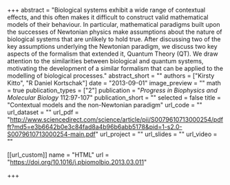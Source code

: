 +++
abstract = "Biological systems exhibit a wide range of contextual effects, and this often makes it difficult to construct valid mathematical models of their behaviour. In particular, mathematical paradigms built upon the successes of Newtonian physics make assumptions about the nature of biological systems that are unlikely to hold true. After discussing two of the key assumptions underlying the Newtonian paradigm, we discuss two key aspects of the formalism that extended it, Quantum Theory (QT). We draw attention to the similarities between biological and quantum systems, motivating the development of a similar formalism that can be applied to the modelling of biological processes."
abstract_short = ""
authors = ["Kirsty Kitto", "R Daniel Kortschak"]
date = "2013-09-01"
image_preview = ""
math = true
publication_types = ["2"]
publication = "*Progress in Biophysics and Molecular Biology* 112:97-107"
publication_short = ""
selected = false
title = "Contextual models and the non-Newtonian paradigm"
url_code = ""
url_dataset = ""
url_pdf = "http://www.sciencedirect.com/science/article/pii/S0079610713000254/pdfft?md5=e3b6642b0e3c84fad8a4b96b6abb5178&pid=1-s2.0-S0079610713000254-main.pdf"
url_project = ""
url_slides = ""
url_video = ""

[[url_custom]]
name = "HTML"
url = "https://doi.org/10.1016/j.pbiomolbio.2013.03.011"

+++

